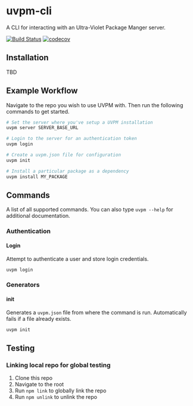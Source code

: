 # uvpm-cli

A CLI for interacting with an Ultra-Violet Package Manger server.

[![Build Status](https://travis-ci.org/ashblue/uvpm-cli.svg?branch=master)](https://travis-ci.org/ashblue/uvpm-cli)
[![codecov](https://codecov.io/gh/ashblue/uvpm-cli/branch/master/graph/badge.svg)](https://codecov.io/gh/ashblue/uvpm-cli)

## Installation

TBD

## Example Workflow

Navigate to the repo you wish to use UVPM with. Then run the following commands to get started.

```bash
# Set the server where you've setup a UVPM installation
uvpm server SERVER_BASE_URL

# Login to the server for an authentication token
uvpm login

# Create a uvpm.json file for configuration
uvpm init

# Install a particular package as a dependency
uvpm install MY_PACKAGE
```

## Commands

A list of all supported commands. You can also type `uvpm --help` for additional documentation.

### Authentication

#### Login

Attempt to authenticate a user and store login credentials.

```bash
uvpm login
```

### Generators

#### init

Generates a `uvpm.json` file from where the command is run. Automatically fails if a file already exists.

```bash
uvpm init
```

## Testing

### Linking local repo for global testing

1. Clone this repo
1. Navigate to the root
1. Run `npm link` to globally link the repo
1. Run `npm unlink` to unlink the repo
